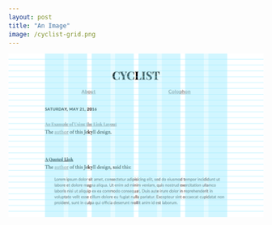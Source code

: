```yaml
---
layout: post
title: "An Image"
image: /cyclist-grid.png
---
```


![Cyclist Grid](/cyclist-grid.png)
